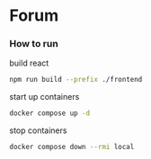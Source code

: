# Forum

### How to run

build react
```sh
npm run build --prefix ./frontend
```

start up containers
```sh
docker compose up -d
```

stop containers
```sh
docker compose down --rmi local
```
